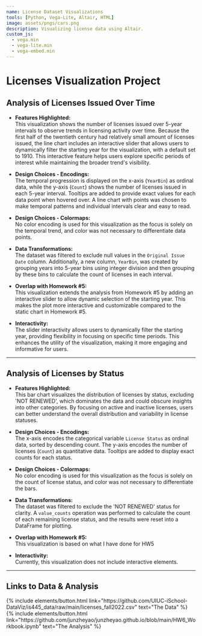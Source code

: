 ```yaml
---
name: License Dataset Visualizations
tools: [Python, Vega-Lite, Altair, HTML]
image: assets/pngs/cars.png
description: Visualizing license data using Altair.
custom_js:
  - vega.min
  - vega-lite.min
  - vega-embed.min
---
```


# Licenses Visualization Project

## Analysis of Licenses Issued Over Time

- **Features Highlighted:**  
  This visualization shows the number of licenses issued over 5-year intervals to observe trends in licensing activity over time. Because the first half of the twentieth century had relatively small amount of licenses issued, the line chart includes an interactive slider that allows users to dynamically filter the starting year for the visualization, with a default set to 1910. This interactive feature helps users explore specific periods of interest while maintaining the broader trend's visibility. 
- **Design Choices - Encodings:**  
  The temporal progression is displayed on the x-axis (`YearBin`) as ordinal data, while the y-axis (`Count`) shows the number of licenses issued in each 5-year interval. Tooltips are added to provide exact values for each data point when hovered over. A line chart with points was chosen to make temporal patterns and individual intervals clear and easy to read.

- **Design Choices - Colormaps:**  
  No color encoding is used for this visualization as the focus is solely on the temporal trend, and color was not necessary to differentiate data points.

- **Data Transformations:**  
  The dataset was filtered to exclude null values in the `Original Issue Date` column. Additionally, a new column, `YearBin`, was created by grouping years into 5-year bins using integer division and then grouping by these bins to calculate the count of licenses in each interval.

- **Overlap with Homework #5:**  
  This visualization extends the analysis from Homework #5 by adding an interactive slider to allow dynamic selection of the starting year. This makes the plot more interactive and customizable compared to the static chart in Homework #5.

- **Interactivity:**  
  The slider interactivity allows users to dynamically filter the starting year, providing flexibility in focusing on specific time periods. This enhances the utility of the visualization, making it more engaging and informative for users.


<vegachart schema-url="{{ site.baseurl }}/assets/json/licenses_over_time.json" style="width: 100%;"></vegachart>

---

## Analysis of Licenses by Status

- **Features Highlighted:**  
  This bar chart visualizes the distribution of licenses by status, excluding 'NOT RENEWED', which dominates the data and could obscure insights into other categories. By focusing on active and inactive licenses, users can better understand the overall distribution and variability in license statuses.

- **Design Choices - Encodings:**  
  The x-axis encodes the categorical variable `License Status` as ordinal data, sorted by descending count. The y-axis encodes the number of licenses (`Count`) as quantitative data. Tooltips are added to display exact counts for each status.

- **Design Choices - Colormaps:**  
  No color encoding is used for this visualization as the focus is solely on the count of license status, and color was not necessary to differentiate the bars.

- **Data Transformations:**  
  The dataset was filtered to exclude the 'NOT RENEWED' status for clarity. A `value_counts` operation was performed to calculate the count of each remaining license status, and the results were reset into a DataFrame for plotting.

- **Overlap with Homework #5:**  
 This visualization is based on what I have done for HW5

- **Interactivity:**  
  Currently, this visualization does not include interactive elements.

<vegachart schema-url="{{ site.baseurl }}/assets/json/licenses_by_status.json" style="width: 100%;"></vegachart>

---

## Links to Data & Analysis

<div class="left">
{% include elements/button.html link="https://github.com/UIUC-iSchool-DataViz/is445_data/raw/main/licenses_fall2022.csv" text="The Data" %}
</div>

<div class="right">
{% include elements/button.html link="https://github.com/junzheyao/junzheyao.github.io/blob/main/HW6_Workbook.ipynb" text="The Analysis" %}
</div>
